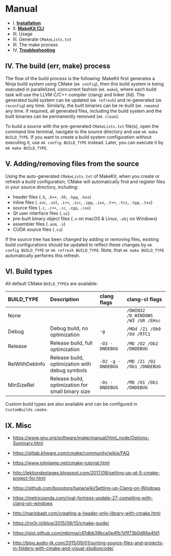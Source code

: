 # Manual

- I. [**Installation**](https://github.com/plasmacel/makekit/blob/master/manual/INSTALLATION.md)
- II. [**MakeKit CLI**](https://github.com/plasmacel/makekit/blob/master/manual/COMMANDS.md)
- III. Usage
- III. Generate `CMakeLists.txt`
- III. The make process
- IV. [**Troubleshooting**](https://github.com/plasmacel/makekit/blob/master/manual/TROUBLESHOOTING.md)


## IV. The build (err, make) process

The flow of the build process is the following: MakeKit first generates a Ninja build system using CMake (`mk config`), then this build system is being executed in parallelized, concurrent fashion (`mk make`), where each build task will use the LLVM C/C++ compiler (clang) and linker (lld). The generated build system can be updated (`mk refresh`) and re-generated (`mk reconfig`) any time. Similarly, the built binaries can be re-built (`mk remake`) any time. If required, all generated files, including the build system and the built binaries can be permanently removed (`mk clean`).

To build a source with the pre-generated `CMakeLists.txt` file(s), open the command line terminal, navigate to the source directory and use `mk make BUILD_TYPE`. If you want to create a build system configuration without executing it, use `mk config BUILD_TYPE` instead. Later, you can execute it by `mk make BUILD_TYPE`.

## V. Adding/removing files from the source

Using the auto-generated `CMakeLists.txt` of MakeKit, when you create or refresh a build configuration, CMake will automatically find and register files in your source directory, including:

- header files (`.h`, `.h++`, `.hh`, `.hpp`, `.hxx`)
- inline files (`.inc`, `.inl`, `.i++`, `.icc`, `.ipp`, `.ixx`, `.t++`, `.tcc`, `.tpp`, `.txx`)
- source files (`.c`, `.c++`, `.cc`, `.cpp`, `.cxx`)
- Qt user interface files (`.ui`)
- pre-built binary object files (`.o` on macOS & Linux, `.obj` on Windows)
- assembler files (`.asm`, `.s`)
- CUDA source files (`.cu`)

If the source tree has been changed by adding or removing files, existing build configurations should be updated to reflect these changes by `mk config BUILD_TYPE` or `mk refresh BUILD_TYPE`. Note, that `mk make BUILD_TYPE` automatically performs this refresh.

## VI. Build types

All default CMake `BUILD_TYPE`s are available:

| BUILD_TYPE     | Description                                       | clang flags       | clang-cl flags                     |
|:---------------|:--------------------------------------------------|:------------------|:-----------------------------------|
| None           |                                                   |                   | `/DWIN32 /D_WINDOWS /W3 /GR /EHsc` |
| Debug          | Debug build, no optimization                      | `-g`              | `/MDd /Zi /Ob0 /Od /RTC1`          |
| Release        | Release build, full optimization                  | `-O3 -DNDEBUG`    | `/MD /O2 /Ob2 /DNDEBUG`            |
| RelWithDebInfo | Release build, optimization with debug symbols    | `-O2 -g -DNDEBUG` | `/MD /Zi /O2 /Ob1 /DNDEBUG`        |
| MinSizeRel     | Release build, optimization for small binary size | `-Os -DNDEBUG`    | `/MD /O1 /Ob1 /DNDEBUG`            |

Custom build types are also available and can be configured in `CustomBuilds.cmake`.



## IX. Misc

- https://www.gnu.org/software/make/manual/html_node/Options-Summary.html
- https://gitlab.kitware.com/cmake/community/wikis/FAQ
- https://www.johnlamp.net/cmake-tutorial.html
- http://lektiondestages.blogspot.com/2017/09/setting-up-qt-5-cmake-project-for.html
- https://github.com/boostorg/hana/wiki/Setting-up-Clang-on-Windows
- https://metricpanda.com/rival-fortress-update-27-compiling-with-clang-on-windows

- http://mariobadr.com/creating-a-header-only-library-with-cmake.html
- https://rix0r.nl/blog/2015/08/13/cmake-guide/
- https://gist.github.com/mbinna/c61dbb39bca0e4fb7d1f73b0d66a4fd1
- http://blog.audio-tk.com/2015/09/01/sorting-source-files-and-projects-in-folders-with-cmake-and-visual-studioxcode/

